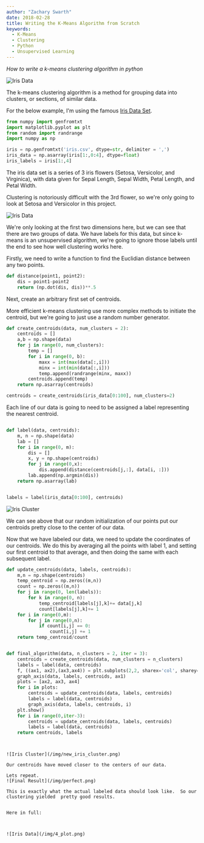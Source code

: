```yaml
---
author: "Zachary Swarth"
date: 2018-02-28
title: Writing the K-Means Algorithm from Scratch
keywords:
  - K-Means
  - Clustering
  - Python
  - Unsupervised Learning
---
```


*How to write a k-means clustering algorithm in python*


![Iris Data](/img/4_plot.png)


The k-means clustering algorithm is a method for grouping data into clusters, or sections, of similar data.

For the below example, I'm using the famous [Iris Data Set](https://en.wikipedia.org/wiki/Iris_flower_data_set).

```python
from numpy import genfromtxt
import matplotlib.pyplot as plt
from random import randrange
import numpy as np

iris = np.genfromtxt('iris.csv', dtype=str, delimiter = ',')
iris_data = np.asarray(iris[1:,0:4], dtype=float)
iris_labels = iris[1:,4]
```
The iris data set is a series of 3 iris flowers (Setosa, Versicolor, and Virginica), with data given for Sepal Length, Sepal Width, Petal Length, and Petal Width.

Clustering is notoriously difficult with the 3rd flower, so we're only going to look at Setosa and Versicolor in this project.


![Iris Data](/img/Iris.png)

We're only looking at the first two dimensions  here, but we can see that there are two groups of data.  We have labels for this data, but since k-means is an unsupervised algorithm, we're going to ignore those labels until the end to see how well clustering works here.


Firstly, we need to write a function to find the Euclidian distance between any two points.

```python
def distance(point1, point2):
	dis = point1-point2
	return (np.dot(dis, dis))**.5
```

Next, create an arbitrary first set of centroids.

More efficient k-means clustering use more complex methods to initiate the centroid, but we're going to just use a random number generator.


```python
def create_centroids(data, num_clusters = 2):
	centroids = []
	a,b = np.shape(data)
	for j in range(0, num_clusters):
		temp = []
		for i in range(0, b):
			maxx = int(max(data[:,i]))
			minx = int(min(data[:,i]))
			temp.append(randrange(minx, maxx))
		centroids.append(temp)
	return np.asarray(centroids)

centroids = create_centroids(iris_data[0:100], num_clusters=2)
```

Each line of our data is going to need to be assigned a label representing the nearest centroid.

```python

def label(data, centroids):
	m, n = np.shape(data)
	lab = []
	for i in range(0, m):
		dis = []
		x, y = np.shape(centroids)
		for j in range(0,x):
			dis.append(distance(centroids[j,:], data[i, :]))
		lab.append(np.argmin(dis))
	return np.asarray(lab)


labels = label(iris_data[0:100], centroids)
```

![Iris Cluster](/img/Iris_cluster.png)

We can see above that our random initialization of our points put our centroids pretty close to the center of our data.

Now that we have labeled  our data, we need to update the coordinates of our centroids.  We do this by averaging all the points with label 1, and setting our first centroid to that average, and then doing the same with each subsequent label.


```python
def update_centroids(data, labels, centroids):
	m,n = np.shape(centroids)
	temp_centroid = np.zeros((m,n))
	count = np.zeros((m,n))
	for j in range(0, len(labels)):
	 	for k in range(0, n):
			temp_centroid[labels[j],k]+= data[j,k]
			count[labels[j],k]+= 1
	for i in range(0,m):
		for j in range(0,n):
			if count[i,j] == 0:
				count[i,j] += 1
	return temp_centroid/count


def final_algorithm(data, n_clusters = 2, iter = 3):
	centroids = create_centroids(data, num_clusters = n_clusters)	
	labels = label(data, centroids)
	f, ((ax1, ax2),(ax3,ax4)) = plt.subplots(2,2, sharex='col', sharey='row')
	graph_axis(data, labels, centroids, ax1)
	plots = [ax2, ax3, ax4]
	for i in plots:
		centroids = update_centroids(data, labels, centroids)
		labels = label(data, centroids)
		graph_axis(data, labels, centroids, i)
	plt.show()
	for i in range(0,iter-3):
		centroids = update_centroids(data, labels, centroids)
		labels = label(data, centroids)
	return centroids, labels
```


```		


![Iris Cluster](/img/new_iris_cluster.png)

Our centroids have moved closer to the centers of our data.

Lets repeat.
![Final Result](/img/perfect.png)

This is exactly what the actual labeled data should look like.  So our clustering yielded  pretty good results.


Here in full:



![Iris Data](/img/4_plot.png)


